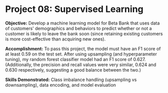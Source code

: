 # Project 08: Supervised Learning 
 
**Objective:** Develop a machine learning model for Beta Bank that uses data of customers' demographics and behaviors to predict whether or not a customer is likely to leave the bank soon (since retaining existing customers is more cost-effective than acquiring new ones).

**Accomplishment:** To pass this project, the model must have an F1 score of at least 0.59 on the test set. After using upsampling (and hyperparameter tuning), my random forest classifier model had an F1 score of 0.627. (Additionally, the precision and recall values were very similar, 0.624 and 0.630 respectively, suggesting a good balance between the two.)

**Skills Demonstrated:** Class imbalance handling (upsampling vs downsampling), data encoding, and model evaluation
